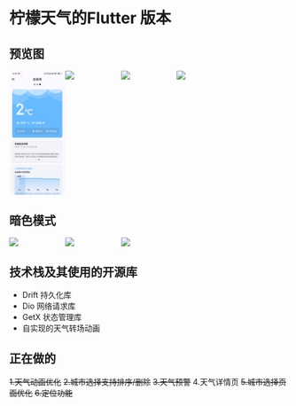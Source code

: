 # 柠檬天气的Flutter 版本

## 预览图

<div style="display: flex;justify-content: flex-start">
<img src="pic/f761b8ba0547bda96671edd603221da7.jpeg" width="20%"/>
<img src="https://s3.bmp.ovh/imgs/2024/08/06/f2c28574f7846702.png" width="20%"/>
<img src="https://s3.bmp.ovh/imgs/2024/08/15/d1ddd36eab60aa42.png" width="20%"/>
<img src="https://s3.bmp.ovh/imgs/2024/08/06/eb46d15fe13145b2.png" width="20%"/>
</div>

## 暗色模式

<div style="display: flex;justify-content: flex-start">
<img src="https://s3.bmp.ovh/imgs/2024/10/14/06c20c276a958aba.jpg" width="20%"/>
<img src="https://s3.bmp.ovh/imgs/2024/10/14/9f8b17f35aa98009.jpg" width="20%"/>
<img src="https://s3.bmp.ovh/imgs/2024/10/14/8065da6cfdd00246.jpg" width="20%"/>
</div>

## 技术栈及其使用的开源库

- Drift 持久化库
- Dio 网络请求库
- GetX 状态管理库
- 自实现的天气转场动画


## 正在做的

~~1.天气动画优化~~
~~2.城市选择支持排序/删除~~
~~3.天气预警~~
4.天气详情页
~~5.城市选择页面优化~~
~~6.定位功能~~
